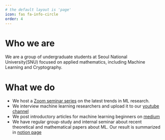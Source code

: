 ```yaml
---
# the default layout is 'page'
icon: fas fa-info-circle
order: 4
---
```


<!-- > Add Markdown syntax content to file `_tabs/about.md`{: .filepath } and it will show up on this page.
{: .prompt-tip } -->
# Who we are
We are a group of undergraduate students at Seoul National University(SNU) focused on applied mathematics, including Machine Learning and Cryptography.
# What we do
* We host a [Zoom seminar series](https://club-gauss.github.io/posts/first-seminar/) on the latest trends in ML research.
* We interview machine learning researchers and upload it to our [youtube channel](https://www.youtube.com/)
* We post introductory articles for machine learning beginners on [medium](https://www.medium.com/)
* We have regular group-study and internal seminar about recent theoretical and mathematical papers about ML. 
  Our result is summarized in [notion page](https://notion.so/)